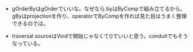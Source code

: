 
- gOrderByはgOrderでいいな。なぜなら.byはByCompで組み立てるから。
  gByはprojectionを作り、operatorでByCompを作れば見た目はうまく整理できるのでは。

- traversal sourceはVoidで開始じゃなくて()でいいと思う。conduitでもそうなっている。


